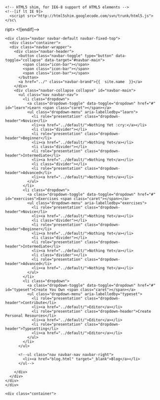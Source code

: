 <!DOCTYPE html>
<html lang="en">
  <head>
    <meta charset="utf-8">
    <meta name="viewport" content="width=device-width, initial-scale=1.0">
    <meta name="author" content="Leanne" />
    <meta name="description" content="{{ site.description }}">
    <title>{% if page.title %}{{ page.title }} – {% endif %}{{ site.name }} – {{ site.description }}</title>
    <link href="{{ site.baseurl }}/css/bootstrap.css" rel="stylesheet">
    <style>
      body {
        padding-top: 60px;
      }
    </style>
    <link href="{{ site.baseurl }}/css/bootstrap-responsive.css" rel="stylesheet">

    <!-- HTML5 shim, for IE6-8 support of HTML5 elements -->
    <!--[if lt IE 9]>
      <script src="http://html5shim.googlecode.com/svn/trunk/html5.js"></sc\
ript>
    <![endif]-->


  </head>

  <body>

    <div class="navbar navbar-default navbar-fixed-top">
      <div class="container">
      <div class="navbar-wrapper">
        <div class="navbar-header">
          <button class="navbar-toggle" type="button" data-toggle="collapse" data-target="#navbar-main">
            <span class="icon-bar"></span>
            <span class="icon-bar"></span>
            <span class="icon-bar"></span>
          </button>
          <a href="../" class="navbar-brand">{{  site.name  }}</a>
        </div>
        <div class="navbar-collapse collapse" id="navbar-main">
          <ul class="nav navbar-nav">
            <li class="dropdown">
              <a class="dropdown-toggle" data-toggle="dropdown" href="#" id="learn">Learn <span class="caret"></span></a>
              <ul class="dropdown-menu" aria-labelledby="learn">
                <li role="presentation" class="dropdown-header">Novice</li>
                <li><a href="../default/">Nothing Yet :cry:</a></li>
                <li class="divider"></li>
                <li role="presentation" class="dropdown-header">Beginner</li>
                <li><a href="../default/">Nothing Yet</a></li>
                <li class="divider"></li>
                <li role="presentation" class="dropdown-header">Intermediate</li>
                <li><a href="../default/">Nothing Yet</a></li>
                <li class="divider"></li>
                <li role="presentation" class="dropdown-header">Advanced</li>
                <li><a href="../default/">Nothing Yet</a></li>
              </ul>
            </li>
            <li class="dropdown">
              <a class="dropdown-toggle" data-toggle="dropdown" href="#" id="exercises">Exercises <span class="caret"></span></a>
              <ul class="dropdown-menu" aria-labelledby="exercises">
                <li role="presentation" class="dropdown-header">Novice</li>
                <li><a href="../default/">Nothing Yet</a></li>
                <li class="divider"></li>
                <li role="presentation" class="dropdown-header">Beginner</li>
                <li><a href="../default/">Nothing Yet</a></li>
                <li class="divider"></li>
                <li role="presentation" class="dropdown-header">Intermediate</li>
                <li><a href="../default/">Nothing Yet</a></li>
                <li class="divider"></li>
                <li role="presentation" class="dropdown-header">Advanced</li>
                <li><a href="../default/">Nothing Yet</a></li>
              </ul>
            </li>
            <li class="dropdown">
              <a class="dropdown-toggle" data-toggle="dropdown" href="#" id="typeset">Create You Own <span class="caret"></span></a>
              <ul class="dropdown-menu" aria-labelledby="typeset">
                <li role="presentation" class="dropdown-header">Contribute</li>
                <li><a href="../default/">Editor</a></li>
                <li role="presentation" class="dropdown-header">Create Personal Resources</li>
                <li><a href="../default/">Editor</a></li>
                <li role="presentation" class="dropdown-header">Typesetting</li>
                <li><a href="../default/">Editor</a></li>
              </ul>
            </li>
          </ul>

          <!--ul class="nav navbar-nav navbar-right">
            <li><a href="blog.html" target="_blank">Blog</a></li>
          </ul-->

        </div>
      </div>
    </div>
    </div>

    <div class="container">
